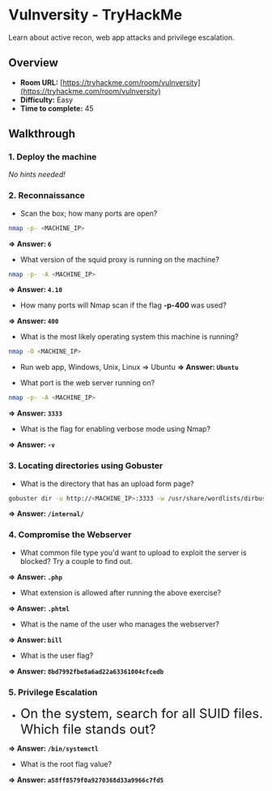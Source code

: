 # Vulnversity - TryHackMe

Learn about active recon, web app attacks and privilege escalation.

## Overview

- **Room URL:** [https://tryhackme.com/room/vulnversity](https://tryhackme.com/room/vulnversity)
- **Difficulty:** Easy
- **Time to complete:** 45

## Walkthrough

### 1. Deploy the machine

_No hints needed!_

### 2. Reconnaissance

- <p>Scan the box; how many ports are open?</p>

```bash
nmap -p- <MACHINE_IP>
```

**=> Answer: `6`**

- <p>What version of the squid proxy is running on the machine?</p>

```bash
nmap -p- -A <MACHINE_IP>
```

**=> Answer: `4.10`**

- <p>How many ports will Nmap scan if the flag <b>-p-400 </b>was used?</p>

**=> Answer: `400`**

- <p>What is the most likely operating system this machine is running?</p>

```bash
nmap -O <MACHINE_IP>
```

- Run web app, Windows, Unix, Linux => Ubuntu
  **=> Answer: `Ubuntu`**

- <p>What port is the web server running on?</p>

```bash
nmap -p- -A <MACHINE_IP>
```

**=> Answer: `3333`**

- <p>What is the flag for enabling verbose mode using Nmap?<br /></p>

**=> Answer: `-v`**

### 3. Locating directories using Gobuster

- <p>What is the directory that has an upload form page?</p>

```bash
gobuster dir -u http://<MACHINE_IP>:3333 -w /usr/share/wordlists/dirbuster/directory-list-1.0.txt
```

**=> Answer: `/internal/`**

### 4. Compromise the Webserver

- What common file type you'd want to upload to exploit the server is blocked? Try a couple to find out.

**=> Answer: `.php`**

- <p>What extension is allowed after running the above exercise?</p>

**=> Answer: `.phtml`**

- <p>What is the name of the user who manages the webserver?</p>

**=> Answer: `bill`**

- <p>What is the user flag?</p>

**=> Answer: `8bd7992fbe8a6ad22a63361004cfcedb`**

### 5. Privilege Escalation

- <p><span style="font-size:1.6rem">On the system, search for all SUID files. Which file stands out?</span><br /></p>

**=> Answer: `/bin/systemctl`**

- <p>What is the root flag value?</p>

**=> Answer: `a58ff8579f0a9270368d33a9966c7fd5`**
